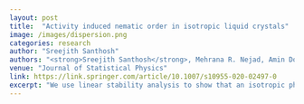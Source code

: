 ```yaml
---
layout: post
title:  "Activity induced nematic order in isotropic liquid crystals"
image: /images/dispersion.png
categories: research
author: "Sreejith Santhosh"
authors: "<strong>Sreejith Santhosh</strong>, Mehrana R. Nejad, Amin Doostmohammadi, Julia M Yeomans, Sumesh Thampi"
venue: "Journal of Statistical Physics"
link: https://link.springer.com/article/10.1007/s10955-020-02497-0
excerpt: "We use linear stability analysis to show that an isotropic phase of elongated particles with dipolar flow fields can develop nematic order as a result of their activity. We argue that ordering is favoured if the particles are flow-aligning and is strongest if the wavevector of the order perturbation is neither parallel nor perpendicular to the nematic director. Numerical solutions of the hydrodynamic equations of motion of an active nematic confirm the results. The instability is contrasted to the well-known hydrodynamic instability of an ordered active nematic."
---
```

